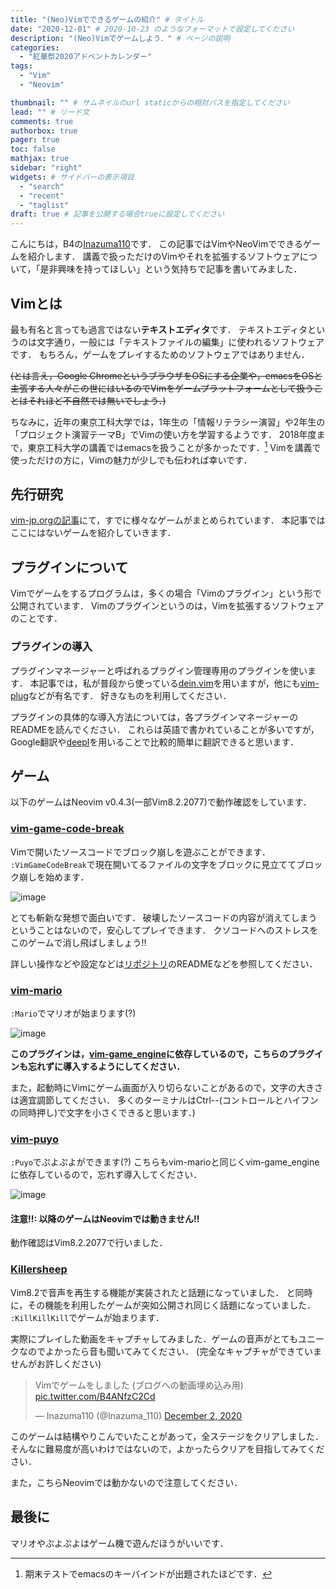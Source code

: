 ```yaml
---
title: "(Neo)Vimでできるゲームの紹介" # タイトル
date: "2020-12-01" # 2020-10-23 のようなフォーマットで設定してください
description: "(Neo)Vimでゲームしよう．" # ページの説明
categories:
  - "紅華祭2020アドベントカレンダー"
tags:
  - "Vim"
  - "Neovim"

thumbnail: "" # サムネイルのurl staticからの相対パスを指定してください
lead: "" # リード文
comments: true
authorbox: true
pager: true
toc: false
mathjax: true
sidebar: "right"
widgets: # サイドバーの表示項目
  - "search"
  - "recent"
  - "taglist"
draft: true # 記事を公開する場合trueに設定してください
---
```


こんにちは，B4の[Inazuma110](https://twitter.com/Inazuma_110)です．
この記事ではVimやNeoVimでできるゲームを紹介します．
講義で扱っただけのVimやそれを拡張するソフトウェアについて，「是非興味を持ってほしい」という気持ちで記事を書いてみました．


## Vimとは
最も有名と言っても過言ではない**テキストエディタ**です．
テキストエディタというのは文字通り，一般には「テキストファイルの編集」に使われるソフトウェアです．
もちろん，ゲームをプレイするためのソフトウェアではありません．

 ~~(とは言え，Google ChromeというブラウザをOSにする企業や，emacsをOSと主張する人々がこの世にはいるのでVimをゲームプラットフォームとして扱うことはそれほど不自然では無いでしょう．)~~

ちなみに，近年の東京工科大学では，1年生の「情報リテラシー演習」や2年生の「プロジェクト演習テーマB」でVimの使い方を学習するようです．
2018年度まで，東京工科大学の講義ではemacsを扱うことが多かったです．[^1]
Vimを講義で使っただけの方に，Vimの魅力が少しでも伝われば幸いです．
[^1]: 期末テストでemacsのキーバインドが出題されたほどです．

## 先行研究
[vim-jp.orgの記事](https://vim-jp.org/blog/2011/09/20/games.html)にて，すでに様々なゲームがまとめられています．
本記事ではここにはないゲームを紹介していきます．

## プラグインについて
Vimでゲームをするプログラムは，多くの場合「Vimのプラグイン」という形で公開されています．
Vimのプラグインというのは，Vimを拡張するソフトウェアのことです．

### プラグインの導入
プラグインマネージャーと呼ばれるプラグイン管理専用のプラグインを使います．
本記事では，私が普段から使っている[dein.vim](https://github.com/Shougo/dein.vim)を用いますが，他にも[vim-plug](https://github.com/junegunn/vim-plug)などが有名です．
好きなものを利用してください．

プラグインの具体的な導入方法については，各プラグインマネージャーのREADMEを読んでください．
これらは英語で書かれていることが多いですが，Google翻訳や[deepl](https://www.deepl.com/translator)を用いることで比較的簡単に翻訳できると思います．

## ゲーム
以下のゲームはNeovim v0.4.3(一部Vim8.2.2077)で動作確認をしています．

### [vim-game-code-break](https://github.com/johngrib/vim-game-code-break)
Vimで開いたソースコードでブロック崩しを遊ぶことができます．
`:VimGameCodeBreak`で現在開いてるファイルの文字をブロックに見立ててブロック崩しを始めます．

![image](https://user-images.githubusercontent.com/1855714/27774457-7e001646-5fcd-11e7-9e90-c37eafefad9c.gif)

とても斬新な発想で面白いです．
破壊したソースコードの内容が消えてしまうということはないので，安心してプレイできます．
クソコードへのストレスをこのゲームで消し飛ばしましょう!!

詳しい操作などや設定などは[リポジトリ](https://github.com/johngrib/vim-game-code-break)のREADMEなどを参照してください．

### [vim-mario](https://github.com/rbtnn/vim-mario)
`:Mario`でマリオが始まります(?)

![image](https://camo.githubusercontent.com/ec99e0fdf7ae339ea6eae266066f37e24b4123ec/68747470733a2f2f7261772e6769746875622e636f6d2f7262746e6e2f6d6172696f2e76696d2f6d61737465722f6d6172696f2e676966)

**このプラグインは，[vim-game_engine](https://github.com/rbtnn/vim-game_engine)に依存しているので，こちらのプラグインも忘れずに導入するようにしてください．**

また，起動時にVimにゲーム画面が入り切らないことがあるので，文字の大きさは適宜調節してください．
多くのターミナルはCtrl--(コントロールとハイフンの同時押し)で文字を小さくできると思います．)

### [vim-puyo](https://github.com/rbtnn/vim-puyo)
`:Puyo`でぷよぷよができます(?)
こちらもvim-marioと同じくvim-game_engineに依存しているので，忘れず導入してください．

![image](https://camo.githubusercontent.com/6c130d8f952f386e6dd206a01194d13cb8b9df30/68747470733a2f2f7261772e6769746875622e636f6d2f7262746e6e2f7075796f2e76696d2f6d61737465722f7075796f2e676966)

#### **注意!!: 以降のゲームはNeovimでは動きません!!**
動作確認はVim8.2.2077で行いました．

### [Killersheep](https://github.com/vim/killersheep)
Vim8.2で音声を再生する機能が実装されたと話題になっていました．
と同時に，その機能を利用したゲームが突如公開され同じく話題になっていました．
`:KillKillKill`でゲームが始まります．

実際にプレイした動画をキャプチャしてみました．ゲームの音声がとてもユニークなのでよかったら音も聞いてみてください．
(完全なキャプチャができていませんがお許しください)

<blockquote class="twitter-tweet"><p lang="ja" dir="ltr">Vimでゲームをしました (ブログへの動画埋め込み用) <a href="https://t.co/B4ANfzC2Cd">pic.twitter.com/B4ANfzC2Cd</a></p>&mdash; Inazuma110 (@Inazuma_110) <a href="https://twitter.com/Inazuma_110/status/1333989025196122112?ref_src=twsrc%5Etfw">December 2, 2020</a></blockquote> <script async src="https://platform.twitter.com/widgets.js" charset="utf-8"></script>

このゲームは結構やりこんでいたことがあって，全ステージをクリアしました．
そんなに難易度が高いわけではないので，よかったらクリアを目指してみてください．

また，こちらNeovimでは動かないので注意してください．

## 最後に
マリオやぷよぷよはゲーム機で遊んだほうがいいです．
